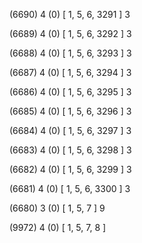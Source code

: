 (6690) 4 (0) [ 1, 5, 6, 3291 ] 3 


(6689) 4 (0) [ 1, 5, 6, 3292 ] 3 


(6688) 4 (0) [ 1, 5, 6, 3293 ] 3 


(6687) 4 (0) [ 1, 5, 6, 3294 ] 3 


(6686) 4 (0) [ 1, 5, 6, 3295 ] 3 


(6685) 4 (0) [ 1, 5, 6, 3296 ] 3 


(6684) 4 (0) [ 1, 5, 6, 3297 ] 3 


(6683) 4 (0) [ 1, 5, 6, 3298 ] 3 


(6682) 4 (0) [ 1, 5, 6, 3299 ] 3 


(6681) 4 (0) [ 1, 5, 6, 3300 ] 3 


(6680) 3 (0) [ 1, 5, 7 ] 9 


(9972) 4 (0) [ 1, 5, 7, 8 ]  

